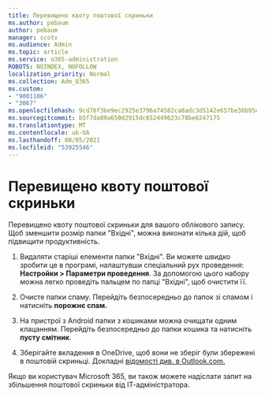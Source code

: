 ```yaml
---
title: Перевищено квоту поштової скриньки
ms.author: pebaum
author: pebaum
manager: scotv
ms.audience: Admin
ms.topic: article
ms.service: o365-administration
ROBOTS: NOINDEX, NOFOLLOW
localization_priority: Normal
ms.collection: Adm_O365
ms.custom:
- "9001106"
- "3067"
ms.openlocfilehash: 9cd70f3be9ec2925e3796a74582ca8adc3d5142e657be38b95e694e43db670c0
ms.sourcegitcommit: b5f7da89a650d2915dc652449623c78be6247175
ms.translationtype: MT
ms.contentlocale: uk-UA
ms.lasthandoff: 08/05/2021
ms.locfileid: "53925546"
---
```

# <a name="mailbox-quota-exceeded"></a>Перевищено квоту поштової скриньки

Перевищено квоту поштової скриньки для вашого облікового запису. Щоб зменшити розмір папки "Вхідні", можна виконати кілька дій, щоб підвищити продуктивність.

1. Видаляти старіші елементи папки "Вхідні". Ви можете швидко зробити це в програмі, налаштувши спеціальний рух проведення: **Настройки > Параметри проведення**. За допомогою цього набору можна легко проведіть пальцем по папці "Вхідні", щоб очистити її.

2. Очисте папки спаму. Перейдіть безпосередньо до папок зі спамом і натисніть **порожнє спам.**

3. На пристрої з Android папки з кошиками можна очищати одним клацанням. Перейдіть безпосередньо до папки кошика та натисніть **пусту смітник**. 

4. Зберігайте вкладення в OneDrive, щоб вони не зберіг були збережені в поштовій скриньці. Докладні [відомості див. в Outlook.com.](https://support.office.com/article/storage-limits-in-outlook-com-7ac99134-69e5-4619-ac0b-2d313bba5e9e) 

Якщо ви користувач Microsoft 365, ви також можете надіслати запит на збільшення поштової скриньки від ІТ-адміністратора.
